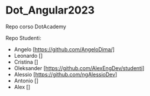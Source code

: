 # Dot_Angular2023
 Repo corso DotAcademy

Repo Studenti:
- Angelo [https://github.com/AngeloDima/]
- Leonardo []
- Cristina []
- Oleksander [https://github.com/AlexEngDev/studenti]
- Alessio [https://github.com/ngAlessioDev]
- Antonio []
- Alex []